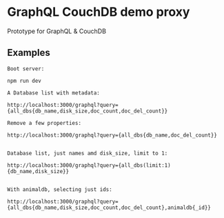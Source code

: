 # GraphQL CouchDB demo proxy

Prototype for GraphQL & CouchDB

## Examples

```
Boot server:

npm run dev
```

```
A Database list with metadata:

http://localhost:3000/graphql?query={all_dbs{db_name,disk_size,doc_count,doc_del_count}}

Remove a few properties:

http://localhost:3000/graphql?query={all_dbs{db_name,doc_del_count}}


Database list, just names amd disk_size, limit to 1:

http://localhost:3000/graphql?query={all_dbs(limit:1){db_name,disk_size}}


With animaldb, selecting just ids:

http://localhost:3000/graphql?query={all_dbs{db_name,disk_size,doc_count,doc_del_count},animaldb{_id}}

```
